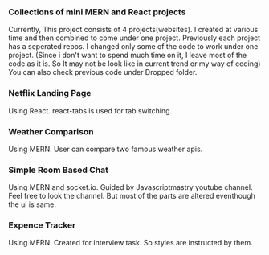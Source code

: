 ### Collections of mini MERN and React projects
Currently, This project consists of 4 projects(websites).
I created at various time and then combined to come under one project.
Previously each project has a seperated repos. I changed only some of the code to work under one project.
(Since i don't want to spend much time on it, I leave most of the code as it is. So It may not be look like in current trend or my way of coding)
You can also check previous code under Dropped folder.

### Netflix Landing Page
Using React. react-tabs is used for tab switching.

### Weather Comparison
Using MERN. User can compare two famous weather apis.

### Simple Room Based Chat
Using MERN and socket.io. Guided by Javascriptmastry youtube channel. Feel free to look the channel. But most of the parts are altered eventhough the ui is same.

### Expence Tracker
Using MERN. Created for interview task. So styles are instructed by them.
